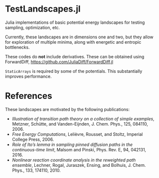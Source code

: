 # TestLandscapes.jl
Julia implementations of basic potential energy landscapes for testing sampling,
optimization, etc.

Currently, these landscapes are in dimensions one and two, but they allow for
exploration of multiple minima, along with energetic and entropic bottlenecks.

These codes do **not** include derivatives.  These can be obtained using ForwardDiff,
https://github.com/JuliaDiff/ForwardDiff.jl

`StaticArrays` is required by some of the potentials.  This  substantially improves performance.

# References
These landscapes are motivated by the following publications:
* *Illustration of transition path theory on a collection of simple examples*, Metzner, Schütte, and Vanden-Eijnden, J. Chem. Phys., 125, 084110, 2006.
* *Free Energy Computations*, Lelièvre, Rousset, and Stoltz, Imperial College Press, 2006.
* *Role of Ito’s lemma in sampling pinned diffusion paths in the continuous-time limit*, Malsom and Pinski, Phys. Rev. E, 94, 042131, 2016.
* *Nonlinear reaction coordinate analysis in the reweighted path ensemble*, Lechner, Rogal, Juraszek, Ensing, and Bolhuis, J. Chem. Phys., 133, 174110, 2010.
